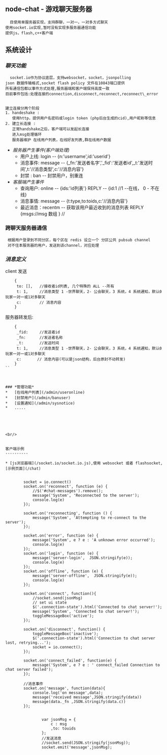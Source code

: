 node-chat -  游戏聊天服务器
----------------------------

      目使用单服务器实现，支持群聊，一对一，一对多方式聊天
    使用socket.io实现,暂时没有实现多服务器通信功能
    提供js，flash,c++客户端





系统设计
---------------

### *聊天功能*
      socket.io作为协议底层，支持websocket，socket，jsonpolling
    json 数据传输格式,socket flash policy 文件在10843端口提供
    所有通信包都以事件方式处理,服务器端和客户端保持高度一致
    目前事件包括:处理连接的connection,disconnect,reconnect,reconnect\_error
 
  
    建立连接分两个阶段
    1. handeshake :
       使用http，提供用户名密码或login token (php后台生成的cid),用户昵称等信息
    2. 建立长连接 :
       正常handshake之后，客户端可以发起长连接
       进入msg处理循环
       服务器维护 在线用户列表，在线好友列表,群在线用户数据

   
+   _服务器产生事件(客户端处理)_
      * 用户上线: login     -- {n:'username',id:'userid'}
      *	消息事件: message   -- {\_fn:'发送者名字','\_fid':'发送者id',\_t:'发送时间',t:'//消息类型',c:'//消息内容'}
	  * 封禁    : ban       -- 封禁用户，别重连
+   _客服端产生事件_
      * 查询用户: online    -- {ids:'id列表'}   REPLY -- {id:1 //1 --在线， 0 - 不在线}
	  * 消息事情: message   -- {t:type,to:toids,c:'//消息内容'} 
	  * 最近消息：recentm   -- 获取该用户最近收到的消息列表 REPLY {msgs://msg 数组 } //



###  跨聊天服务器通信
     根据用户登录到不同分区，每个区在 redis 设立一个 分区公共 pubsub channel
	 对不住本服务器的用户，发送到该channel，对应处理
	 




### *消息定义*

client 发送
```
    {
	 to: [],   //接收者id列表, 几个特殊的 ALL --所有 
	 t: 1,     //消息类型 1 -世界聊天，2- 公会聊天，3 系统，4 系统通知，默认0 玩家一对一或1对多聊天
	 c:        // 消息内容        
    }
```

服务器转发后:
```
    {
	 _fid:     //发送者id
	 _fn:      //发送者名称
	 _t:       //发送时间
	 t: 1,     //消息类型 1 -世界聊天，2- 公会聊天，3 系统，4 系统通知，默认0 玩家一对一或1对多聊天
	 c:       // 消息内容(可以是json结构，后台原封不动转发)        
    }
``

 

### *管理功能*
*   [在线用户列表](/admin/useronline)
*	[封禁用户](/admin/banuser)
*	[设置通知](/admin/sysnotice)
*	.....





<br/>


客户端示例
----------

* [js浏览器端](/socket.io/socket.io.js),使用 websocket 或者 flashsocket,[示例页面](/chat)


```
			socket = io.connect()
			socket.on('reconnect', function (e) {
				//$('#chat-messages').remove();
				message('System', 'Reconnected to the server');
				console.log(e)
			});

			socket.on('reconnecting', function () {
				message('System', 'Attempting to re-connect to the server');
			});

			socket.on('error', function (e) {
				message('System', e ? e : 'A unknown error occurred');
				console.log(e)
			});
			socket.on('login', function (e) {
				message('server-login',  JSON.stringify(e));
				console.log(e)
			});
			socket.on('offline', function (e) {
				message('server-offline',  JSON.stringify(e));
				console.log(e)
			});

			socket.on('connect', function(){
				//socket.send(jsonMsg)
				// set ui state
				$('.connection-state').html('Connected to chat server!');
				message('System', 'Connected to chat server!');
				toggleMessageBox('active');
			});

			socket.on('disconnect', function() {
				toggleMessageBox('inactive');
				$('.connection-state').html('Connection to chat server lost, retrying...');        
				socket = io.connect();
			});

			socket.on('connect_failed', function(e) {
				message('System', e ? e : ' connect_failed Connection to chat server failed');
			});

            //消息事件
			socket.on('message', function(data){
				console.log('on message',data);
				message('received message',JSON.stringify(data))
				message(data._fn ,JSON.stringify(data.c))
			});

			
					var jsonMsg = {
						c : msg
						,to: touids
					};
					//发送消息
					//socket.send(JSON.stringify(jsonMsg));
					socket.emit('message',jsonMsg);
```
